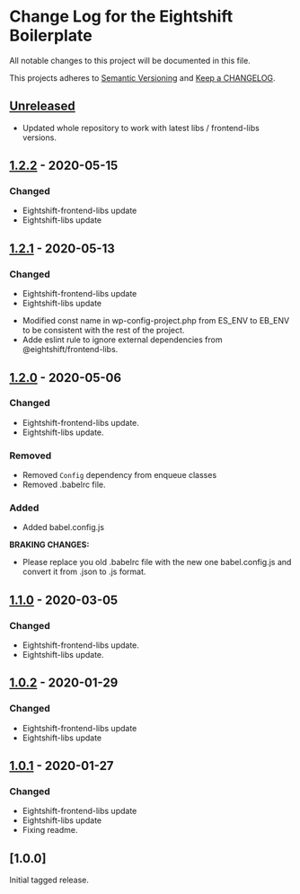 
# Change Log for the Eightshift Boilerplate
All notable changes to this project will be documented in this file.

This projects adheres to [Semantic Versioning](https://semver.org/) and [Keep a CHANGELOG](https://keepachangelog.com/).

## [Unreleased]

- Updated whole repository to work with latest libs / frontend-libs versions.

## [1.2.2] - 2020-05-15

### Changed
- Eightshift-frontend-libs update
- Eightshift-libs update

## [1.2.1] - 2020-05-13

### Changed
- Eightshift-frontend-libs update
- Eightshift-libs update
* Modified const name in wp-config-project.php from ES_ENV to EB_ENV to be consistent with the rest of the project.
* Adde eslint rule to ignore external dependencies from @eightshift/frontend-libs.

## [1.2.0] - 2020-05-06

### Changed
- Eightshift-frontend-libs update.
- Eightshift-libs update.

### Removed
- Removed `Config` dependency from enqueue classes
- Removed .babelrc file.

### Added
- Added babel.config.js

**BRAKING CHANGES:**
- Please replace you old .babelrc file with the new one babel.config.js and convert it from .json to .js format.

## [1.1.0] - 2020-03-05

### Changed
- Eightshift-frontend-libs update.
- Eightshift-libs update.

## [1.0.2] - 2020-01-29

### Changed
- Eightshift-frontend-libs update
- Eightshift-libs update

## [1.0.1] - 2020-01-27

### Changed
- Eightshift-frontend-libs update
- Eightshift-libs update
- Fixing readme.

## [1.0.0]

Initial tagged release.

[Unreleased]: https://github.com/infinum/eightshift-boilerplate-plugin/compare/master...HEAD

[1.2.2]: https://github.com/infinum/eightshift-boilerplate-plugin/compare/v1.2.1...v1.2.2
[1.2.1]: https://github.com/infinum/eightshift-boilerplate-plugin/compare/v1.2.0...v1.2.1
[1.2.0]: https://github.com/infinum/eightshift-boilerplate-plugin/compare/v1.1.0...v1.2.0
[1.1.0]: https://github.com/infinum/eightshift-boilerplate-plugin/compare/v1.0.2...v1.1.0
[1.0.2]: https://github.com/infinum/eightshift-boilerplate-plugin/compare/v1.0.1...v1.0.2
[1.0.1]: https://github.com/infinum/eightshift-boilerplate-plugin/compare/v1.0.0...v1.0.1
